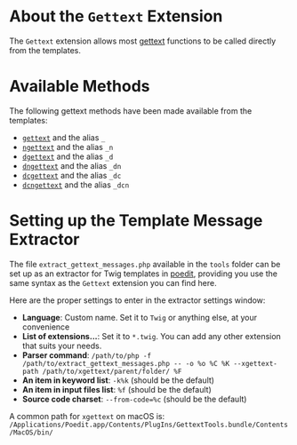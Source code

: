 # About the `Gettext` Extension

The `Gettext` extension allows most [gettext](https://www.php.net/manual/fr/book.gettext.php) functions to be called directly from the templates.

# Available Methods

The following gettext methods have been made available from the templates:

- [`gettext`](https://www.php.net/manual/fr/function.gettext.php) and the alias `_`
- [`ngettext`](https://www.php.net/manual/fr/function.ngettext.php) and the alias `_n`
- [`dgettext`](https://www.php.net/manual/fr/function.dgettext.php) and the alias `_d`
- [`dngettext`](https://www.php.net/manual/fr/function.dngettext.php) and the alias `_dn`
- [`dcgettext`](https://www.php.net/manual/fr/function.dcgettext.php) and the alias `_dc`
- [`dcngettext`](https://www.php.net/manual/fr/function.dcngettext.php) and the alias `_dcn`

# Setting up the Template Message Extractor

The file `extract_gettext_messages.php` available in the `tools` folder can be set up as an extractor for Twig templates in [poedit](https://poedit.net/), providing you use the same syntax as the `Gettext` extension you can find here.

Here are the proper settings to enter in the extractor settings window:

- **Language**: Custom name. Set it to `Twig` or anything else, at your convenience
- **List of extensions...**: Set it to `*.twig`. You can add any other extension that suits your needs.
- **Parser command**: `/path/to/php -f /path/to/extract_gettext_messages.php -- -o %o %C %K --xgettext-path /path/to/xgettext/parent/folder/ %F`
- **An item in keyword list**: `-k%k` (should be the default)
- **An item in input files list**: `%f` (should be the default)
- **Source code charset**: `‪--from-code=%c` (should be the default)

A common path for `xgettext` on macOS is:<br />
`/Applications/Poedit.app/Contents/PlugIns/GettextTools.bundle/Contents/MacOS/bin/`
